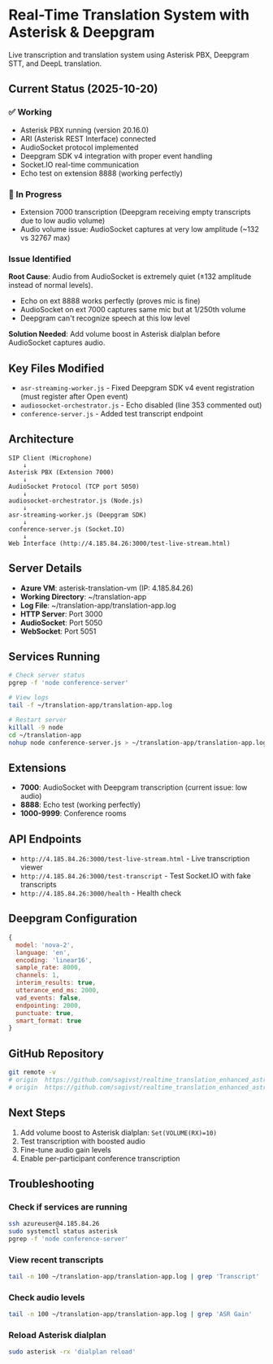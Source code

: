 # Real-Time Translation System with Asterisk & Deepgram

Live transcription and translation system using Asterisk PBX, Deepgram STT, and DeepL translation.

## Current Status (2025-10-20)

### ✅ Working
- Asterisk PBX running (version 20.16.0)
- ARI (Asterisk REST Interface) connected
- AudioSocket protocol implemented
- Deepgram SDK v4 integration with proper event handling
- Socket.IO real-time communication
- Echo test on extension 8888 (working perfectly)

### 🔧 In Progress
- Extension 7000 transcription (Deepgram receiving empty transcripts due to low audio volume)
- Audio volume issue: AudioSocket captures at very low amplitude (~132 vs 32767 max)

### Issue Identified
**Root Cause**: Audio from AudioSocket is extremely quiet (±132 amplitude instead of normal levels).
- Echo on ext 8888 works perfectly (proves mic is fine)
- AudioSocket on ext 7000 captures same mic but at 1/250th volume
- Deepgram can't recognize speech at this low level

**Solution Needed**: Add volume boost in Asterisk dialplan before AudioSocket captures audio.

## Key Files Modified

- `asr-streaming-worker.js` - Fixed Deepgram SDK v4 event registration (must register after Open event)
- `audiosocket-orchestrator.js` - Echo disabled (line 353 commented out)
- `conference-server.js` - Added test transcript endpoint

## Architecture

```
SIP Client (Microphone)
    ↓
Asterisk PBX (Extension 7000)
    ↓
AudioSocket Protocol (TCP port 5050)
    ↓
audiosocket-orchestrator.js (Node.js)
    ↓
asr-streaming-worker.js (Deepgram SDK)
    ↓
conference-server.js (Socket.IO)
    ↓
Web Interface (http://4.185.84.26:3000/test-live-stream.html)
```

## Server Details

- **Azure VM**: asterisk-translation-vm (IP: 4.185.84.26)
- **Working Directory**: ~/translation-app
- **Log File**: ~/translation-app/translation-app.log
- **HTTP Server**: Port 3000
- **AudioSocket**: Port 5050
- **WebSocket**: Port 5051

## Services Running

```bash
# Check server status
pgrep -f 'node conference-server'

# View logs
tail -f ~/translation-app/translation-app.log

# Restart server
killall -9 node
cd ~/translation-app
nohup node conference-server.js > ~/translation-app/translation-app.log 2>&1 &
```

## Extensions

- **7000**: AudioSocket with Deepgram transcription (current issue: low audio)
- **8888**: Echo test (working perfectly)
- **1000-9999**: Conference rooms

## API Endpoints

- `http://4.185.84.26:3000/test-live-stream.html` - Live transcription viewer
- `http://4.185.84.26:3000/test-transcript` - Test Socket.IO with fake transcripts
- `http://4.185.84.26:3000/health` - Health check

## Deepgram Configuration

```javascript
{
  model: 'nova-2',
  language: 'en',
  encoding: 'linear16',
  sample_rate: 8000,
  channels: 1,
  interim_results: true,
  utterance_end_ms: 2000,
  vad_events: false,
  endpointing: 2000,
  punctuate: true,
  smart_format: true
}
```

## GitHub Repository

```bash
git remote -v
# origin  https://github.com/sagivst/realtime_translation_enhanced_astrix.git (fetch)
# origin  https://github.com/sagivst/realtime_translation_enhanced_astrix.git (push)
```

## Next Steps

1. Add volume boost to Asterisk dialplan: `Set(VOLUME(RX)=10)`
2. Test transcription with boosted audio
3. Fine-tune audio gain levels
4. Enable per-participant conference transcription

## Troubleshooting

### Check if services are running
```bash
ssh azureuser@4.185.84.26
sudo systemctl status asterisk
pgrep -f 'node conference-server'
```

### View recent transcripts
```bash
tail -n 100 ~/translation-app/translation-app.log | grep 'Transcript'
```

### Check audio levels
```bash
tail -n 100 ~/translation-app/translation-app.log | grep 'ASR Gain'
```

### Reload Asterisk dialplan
```bash
sudo asterisk -rx 'dialplan reload'
```

